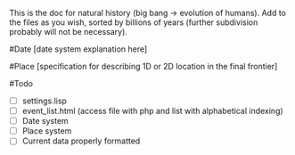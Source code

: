 This is the doc for natural history (big bang -> evolution of humans).
Add to the files as you wish, sorted by billions of years (further subdivision probably will not be necessary).

#Date
[date system explanation here]

#Place
[specification for describing 1D or 2D location in the final frontier]

#Todo
- [ ] settings.lisp
- [ ] event_list.html (access file with php and list with alphabetical indexing)
- [ ] Date system
- [ ] Place system
- [ ] Current data properly formatted
